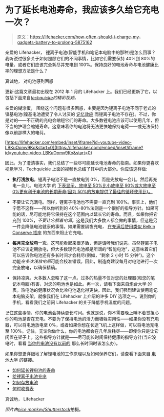 # 为了延长电池寿命，我应该多久给它充电一次？

> 原文：<https://lifehacker.com/how-often-should-i-charge-my-gadgets-battery-to-prolong-5875162>

亲爱的 Lifehacker，
锂离子电池(智能手机和笔记本电脑中的那种)是怎么回事？我听说过很多关于如何照顾它们的不同事情，比如它们需要保持 40%到 80%的电量，或者它们应该完全耗尽并充电到 100%。保持良好的电池寿命与电池健康比率的理想方法是什么？



真诚地，
对电池感到困惑

更新:这篇文章最初出现在 2012 年 1 月的 Lifehacker 上。我们已经更新了它，以包括下面来自[*techquicke*](https://www.youtube.com/user/Techquickie)*的精彩视频。*

亲爱的糊涂蛋，
围绕这个问题有很多困惑，主要是因为锂离子电池不同于老式的镍基电池(镍基电池遭受了令人讨厌的 [记忆效应](http://en.wikipedia.org/wiki/Memory_effect) 而锂离子电池不存在)。不过，你是对的——不正确的充电会缩短它们的寿命。大多数锂电池应该可以使用几年，但不当的护理会缩短寿命，这意味着你的电池将无法更快地保持电荷——或无法保持像以前那样大的电荷。

 [https://lifehacker.com/embed/inset/iframe?id=youtube-video-LBKuOomv9Ko&start=0](https://lifehacker.com/embed/inset/iframe?id=youtube-video-LBKuOomv9Ko&start=0) 

因此，为了澄清事实，我们总结了一些尽可能延长电池寿命的指南。如果你更喜欢视觉学习，Techquickie 上面的视频也总结了其中的大部分。你应该这样做:

*   **执行浅放电**。锂离子电池不是一直放电到 0%，而是先放电一会儿，然后再充电一会儿。电池大学 的 [下表显示，放电至 50%比小放电至 90%或大放电至 0%更有利于电池的长期寿命(因为 50%的放电提供了最佳的循环使用比)。](http://batteryuniversity.com/learn/article/how_to_prolong_lithium_based_batteries)

*   不要让它充满电。同样，锂离子电池也不需要一直充到 100%。事实上，他们宁愿不这样——所以你听到的 40%-80%法则是一个很好的指导方针。如果可能的话，尽可能地将它保持在这个范围内以延长它的寿命。而且，如果你把它充到 100%，*不要让它插着电源*。这是我们大多数人都会做的事情，但这是另一件会降低电池健康的事情。如果需要隔夜充电， [在充满后使用类似 Belkin Conserve 插座](http://lifehacker.com/conserve-socket-automatically-shuts-off-charging-device-5794824) 的东西来阻止它充电。
*   **每月完全放电一次**。这可能看起来很矛盾，但是请听我们说完。虽然锂离子电池不应该定期放电，但大多数现代电池都是所谓的“智能电池”，这意味着它们可以告诉你电池还有多长时间才会耗尽(例如，“剩余 2 小时 15 分钟”)。这个功能*在多次浅放电后*可能会校准错误。因此，制造商建议每月对电池进行一次完全放电，以确保精确。
*   保持凉爽。大多数人忽略了这一点。过多的热量不仅对您的处理器(和您的笔记本电脑)有害，对您的电池也是如此。再一次，请看下面来自炮台大学 的表。热电池的健康状况会比冷电池退化得更快。因此，我们强烈建议使用笔记本电脑支架，就像我们在 Lifehacker 上介绍的许多 DIY 选项之一。说到你的手机，看看我们之前问 Lifehacker 的关于降低手机温度的问题。

记住这些事情，你的电池会持续更长时间。也就是说，你不需要晚上睡不着觉担心你的电池是否在充电。不要为了保持电池的活力而牺牲实用性——如果你没有充电器，可以将电池放电至 0%，或者如果你想在长途飞机上这样做，可以将电池充电至 100%。记住，无论你做什么，你的电池都会在几年后耗尽——即使你只是让它闲置在架子上。这些指导方针就是——尽可能长时间保持健康的指导方针(当它没电时，看看 [当你的电池没有以前的](https://lifehacker.com/what-should-i-do-when-my-laptop-battery-doesnt-last-as-5820813) 那么长时间时该怎么办)。

如果你想更详细地了解锂电池的工作原理以及如何保养它们，请查看下面来自 [电池大学](http://batteryuniversity.com) 的链接。

*   [如何延长锂电池的寿命](http://batteryuniversity.com/learn/article/how_to_prolong_lithium_based_batteries)
*   [给锂离子电池充电](http://batteryuniversity.com/learn/article/charging_lithium_ion_batteries)
*   [如何存放电池](http://batteryuniversity.com/learn/article/how_to_store_batteries)
*   [何时收费表](http://batteryuniversity.com/learn/article/how_to_charge_when_to_charge_table)

真诚地，
Lifehacker

*照片由*[*nice monkey/Shutterstock*](http://www.shutterstock.com/pic-51246169/stock-vector-battery-charge-showing-stages-of-power-running-low-and-full.html)拍摄。